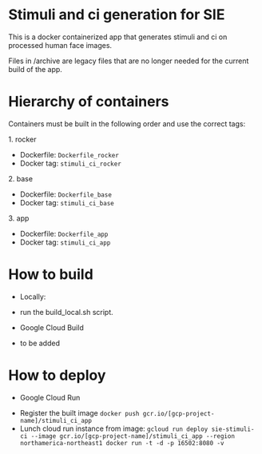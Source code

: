 # Stimuli and ci generation for SIE

This is a docker containerized app that generates stimuli and ci on processed human face images.

Files in /archive are legacy files that are no longer needed for the current build of the app.

# Hierarchy of containers
Containers must be built in the following order and use the correct tags:

1\. rocker
- Dockerfile: `Dockerfile_rocker`
- Docker tag: `stimuli_ci_rocker`

2\. base
- Dockerfile: `Dockerfile_base`
- Docker tag: `stimuli_ci_base`

3\. app
- Dockerfile: `Dockerfile_app`
- Docker tag: `stimuli_ci_app`

# How to build
* Locally: 
 - run the build_local.sh script.

* Google Cloud Build
 - to be added

 # How to deploy
 * Google Cloud Run
  - Register the built image
 `docker push gcr.io/[gcp-project-name]/stimuli_ci_app`
  - Lunch cloud run instance from image: 
 `gcloud run deploy sie-stimuli-ci --image gcr.io/[gcp-project-name]/stimuli_ci_app --region northamerica-northeast1 docker run -t -d -p 16502:8080 -v`

